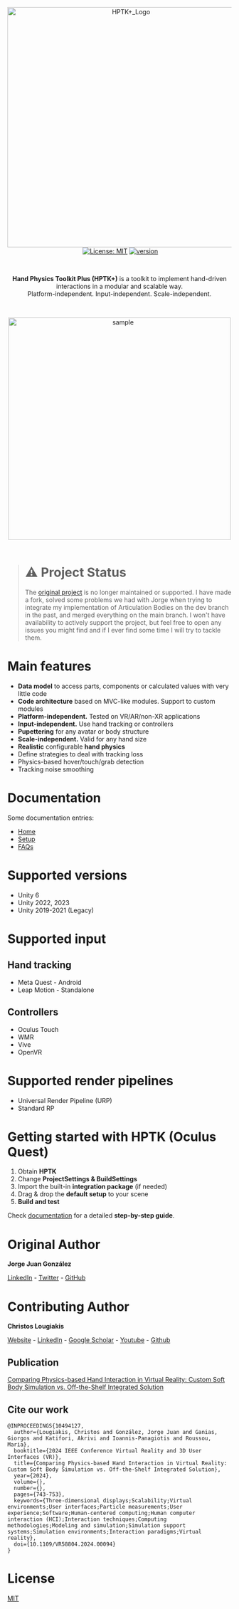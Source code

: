 <p align="center">
  <img width="540" alt="HPTK+_Logo" src="https://github.com/user-attachments/assets/47d27c52-5c68-407b-89ed-90c046d504f9" /><br>
  <a href="https://unity3d.com/es/get-unity/download/archive"><img src="https://img.shields.io/badge/unity-2019.4%20or%20later-green.svg" alt=""></a>
  <a href="https://github.com/jorgejgnz/HPTK/blob/master/LICENSE.md"><img src="https://img.shields.io/badge/License-MIT-yellow.svg" alt="License: MIT"></a>
  <a href="https://github.com/jorgejgnz/HPTK/releases"><img src="https://img.shields.io/badge/version-0.7.0-blue" alt="version"></a>
</p><br>

<p align="center">
  <strong>Hand Physics Toolkit Plus (HPTK+)</strong> is a toolkit to implement hand-driven interactions in a modular and scalable way. <br>Platform-independent. Input-independent. Scale-independent.
</p><br>

<p align="center">
  <img src="https://media.giphy.com/media/5A9I0c8uwBTUuPwv4N/giphy.gif" height="500" alt="sample"><br><br>
</p>

> # ⚠️ Project Status
> The [original project](https://github.com/jorgejgnz/HPTK) is no longer maintained or supported.
> I have made a fork, solved some problems we had with Jorge when trying to integrate my implementation of Articulation Bodies on the dev branch in the past, and merged everything on the main branch. I won't have availability to actively support the project, but feel free to open any issues you might find and if I ever find some time I will try to tackle them.

# Main features
- **Data model** to access parts, components or calculated values with very little code
- **Code architecture** based on MVC-like modules. Support to custom modules
- **Platform-independent.** Tested on VR/AR/non-XR applications
- **Input-independent.** Use hand tracking or controllers
- **Pupettering** for any avatar or body structure
- **Scale-independent.** Valid for any hand size
- **Realistic** configurable **hand physics**
- Define strategies to deal with tracking loss
- Physics-based hover/touch/grab detection
- Tracking noise smoothing

# Documentation

Some documentation entries:
- [Home](https://jorge-jgnz94.gitbook.io/hptk/master)
- [Setup](https://jorge-jgnz94.gitbook.io/hptk/master/setup)
- [FAQs](https://jorge-jgnz94.gitbook.io/hptk/master/faqs)

# Supported versions
- Unity 6
- Unity 2022, 2023
- Unity 2019-2021 (Legacy)

# Supported input

## Hand tracking
- Meta Quest - Android
- Leap Motion - Standalone

## Controllers
- Oculus Touch
- WMR
- Vive
- OpenVR

# Supported render pipelines
- Universal Render Pipeline (URP)
- Standard RP

# Getting started with HPTK (Oculus Quest)

1. Obtain **HPTK**
1. Change **ProjectSettings & BuildSettings**
1. Import the built-in **integration package** (if needed)
1. Drag & drop the **default setup** to your scene
1. **Build and test**

Check [documentation](https://jorge-jgnz94.gitbook.io/hptk/master/setup) for a detailed **step-by-step guide**.

# Original Author
**Jorge Juan González**

[LinkedIn](https://www.linkedin.com/in/jorgejgnz/) - [Twitter](https://twitter.com/jorgejgnz) - [GitHub](https://github.com/jorgejgnz)

# Contributing Author

**Christos Lougiakis**

[Website](https://louspawn.github.io/) - [LinkedIn](https://www.linkedin.com/in/christos-lougiakis/) - [Google Scholar](https://scholar.google.com/citations?view_op=list_works&hl=en&hl=en&user=oQsbYAkAAAAJ) - [Youtube](https://www.youtube.com/user/louspawn10/videos) - [Github](https://github.com/louspawn)

## Publication

[Comparing Physics-based Hand Interaction in Virtual Reality: Custom Soft Body Simulation vs. Off-the-Shelf Integrated Solution](https://github.com/louspawn/VR-physics-based-hand-interaction-comparison)

## Cite our work

```
@INPROCEEDINGS{10494127,
  author={Lougiakis, Christos and González, Jorge Juan and Ganias, Giorgos and Katifori, Akrivi and Ioannis-Panagiotis and Roussou, Maria},
  booktitle={2024 IEEE Conference Virtual Reality and 3D User Interfaces (VR)}, 
  title={Comparing Physics-based Hand Interaction in Virtual Reality: Custom Soft Body Simulation vs. Off-the-Shelf Integrated Solution}, 
  year={2024},
  volume={},
  number={},
  pages={743-753},
  keywords={Three-dimensional displays;Scalability;Virtual environments;User interfaces;Particle measurements;User experience;Software;Human-centered computing;Human computer interaction (HCI);Interaction techniques;Computing methodologies;Modeling and simulation;Simulation support systems;Simulation environments;Interaction paradigms;Virtual reality},
  doi={10.1109/VR58804.2024.00094}
}
```

# License
[MIT](./LICENSE.md)

